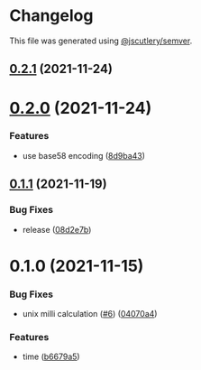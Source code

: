 # Changelog

This file was generated using [@jscutlery/semver](https://github.com/jscutlery/semver).

## [0.2.1](https://github.com/chronark/libs/compare/time-0.2.0...time-0.2.1) (2021-11-24)



# [0.2.0](https://github.com/chronark/libs/compare/time-0.1.1...time-0.2.0) (2021-11-24)

### Features

- use base58 encoding ([8d9ba43](https://github.com/chronark/libs/commit/8d9ba43585fcf045a4bda32408d0d781599feb7f))

## [0.1.1](https://github.com/chronark/libs/compare/time-0.1.0...time-0.1.1) (2021-11-19)

### Bug Fixes

- release ([08d2e7b](https://github.com/chronark/libs/commit/08d2e7b5b37c695f7251c3223486fe1af755eab6))

# 0.1.0 (2021-11-15)

### Bug Fixes

- unix milli calculation ([#6](https://github.com/chronark/libs/issues/6)) ([04070a4](https://github.com/chronark/libs/commit/04070a4fb44ed237584cf4aaf484c251f924a57b))

### Features

- time ([b6679a5](https://github.com/chronark/libs/commit/b6679a576d3711ca9a4e08679bafd87569b010a3))
